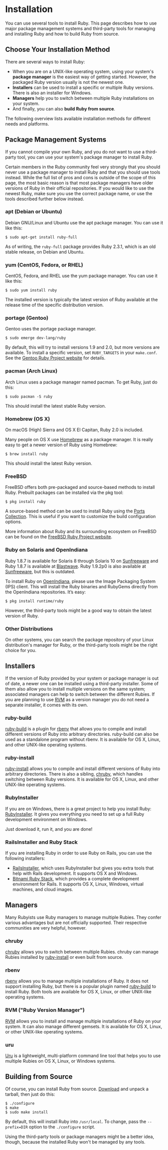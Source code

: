# Installation



You can use several tools to install Ruby. This page describes how to
use major package management systems and third-party tools for managing
and installing Ruby and how to build Ruby from source.

## Choose Your Installation Method

There are several ways to install Ruby:

* When you are on a UNIX-like operating system, using your system's
  **package manager** is the easiest way of getting started. However,
  the packaged Ruby version usually is not the newest one.
* **Installers** can be used to install a specific or multiple Ruby
  versions. There is also an installer for Windows.
* **Managers** help you to switch between multiple Ruby installations on
  your system.
* And finally, you can also **build Ruby from source**.

The following overview lists available installation methods for
different needs and platforms.

## Package Management Systems

If you cannot compile your own Ruby, and you do not want to use a
third-party tool, you can use your system's package manager to install
Ruby.

Certain members in the Ruby community feel very strongly that you should
never use a package manager to install Ruby and that you should use
tools instead. While the full list of pros and cons is outside of the
scope of this page, the most basic reason is that most package managers
have older versions of Ruby in their official repositories. If you would
like to use the newest Ruby, make sure you use the correct package name,
or use the tools described further below instead.

### apt (Debian or Ubuntu)

Debian GNU/Linux and Ubuntu use the apt package manager. You can use it
like this:


```
$ sudo apt-get install ruby-full
```

As of writing, the `ruby-full` package provides Ruby 2.3.1, which is an
old stable release, on Debian and Ubuntu.

### yum (CentOS, Fedora, or RHEL)

CentOS, Fedora, and RHEL use the yum package manager. You can use it
like this:


```
$ sudo yum install ruby
```

The installed version is typically the latest version of Ruby available
at the release time of the specific distribution version.

### portage (Gentoo)

Gentoo uses the portage package manager.


```
$ sudo emerge dev-lang/ruby
```

By default, this will try to install versions 1.9 and 2.0, but more
versions are available. To install a specific version, set
`RUBY_TARGETS` in your `make.conf`. See the [Gentoo Ruby Project
website](http://www.gentoo.org/proj/en/prog_lang/ruby/) for details.

### pacman (Arch Linux)

Arch Linux uses a package manager named pacman. To get Ruby, just do
this:


```
$ sudo pacman -S ruby
```

This should install the latest stable Ruby version.

### Homebrew (OS X)

On macOS (High) Sierra and OS X El Capitan, Ruby 2.0 is included.

Many people on OS X use [Homebrew](http://brew.sh/) as a package
manager. It is really easy to get a newer version of Ruby using
Homebrew:


```
$ brew install ruby
```

This should install the latest Ruby version.

### FreeBSD

FreeBSD offers both pre-packaged and source-based methods to install
Ruby. Prebuilt packages can be installed via the pkg tool:


```
$ pkg install ruby
```

A source-based method can be used to install Ruby using the [Ports
Collection](https://www.freebsd.org/doc/en_US.ISO8859-1/books/handbook/ports-using.html).
This is useful if you want to customize the build configuration options.

More information about Ruby and its surrounding ecosystem on FreeBSD can
be found on the [FreeBSD Ruby Project
website](https://wiki.freebsd.org/Ruby).

### Ruby on Solaris and OpenIndiana

Ruby 1.8.7 is available for Solaris 8 through Solaris 10 on
[Sunfreeware](http://www.sunfreeware.com) and Ruby 1.8.7 is available at
[Blastwave](http://www.blastwave.org). Ruby 1.9.2p0 is also available at
[Sunfreeware](http://www.sunfreeware.com), but this is outdated.

To install Ruby on [OpenIndiana](http://openindiana.org/), please use
the Image Packaging System (IPS) client. This will install the Ruby
binaries and RubyGems directly from the OpenIndiana repositories. It’s
easy:


```
$ pkg install runtime/ruby
```

However, the third-party tools might be a good way to obtain the latest
version of Ruby.

### Other Distributions

On other systems, you can search the package repository of your Linux
distribution's manager for Ruby, or the third-party tools might be the
right choice for you.

## Installers

If the version of Ruby provided by your system or package manager is out
of date, a newer one can be installed using a third-party installer.
Some of them also allow you to install multiple versions on the same
system; associated managers can help to switch between the different
Rubies. If you are planning to use [RVM](#rvm) as a version manager you
do not need a separate installer, it comes with its own.

### ruby-build

[ruby-build](https://github.com/rbenv/ruby-build#readme) is a plugin for
[rbenv](#rbenv) that allows you to compile and install different
versions of Ruby into arbitrary directories. ruby-build can also be used
as a standalone program without rbenv. It is available for OS X, Linux,
and other UNIX-like operating systems.

### ruby-install

[ruby-install](https://github.com/postmodern/ruby-install#readme) allows
you to compile and install different versions of Ruby into arbitrary
directories. There is also a sibling, [chruby](#chruby), which handles
switching between Ruby versions. It is available for OS X, Linux, and
other UNIX-like operating systems.

### RubyInstaller

If you are on Windows, there is a great project to help you install
Ruby: [RubyInstaller](https://rubyinstaller.org/). It gives you
everything you need to set up a full Ruby development environment on
Windows.

Just download it, run it, and you are done!

### RailsInstaller and Ruby Stack

If you are installing Ruby in order to use Ruby on Rails, you can use
the following installers:

* [RailsInstaller](http://railsinstaller.org/), which uses RubyInstaller
  but gives you extra tools that help with Rails development. It
  supports OS X and Windows.
* [Bitnami Ruby Stack](http://bitnami.com/stack/ruby/installer), which
  provides a complete development environment for Rails. It supports OS
  X, Linux, Windows, virtual machines, and cloud images.

## Managers

Many Rubyists use Ruby managers to manage multiple Rubies. They confer
various advantages but are not officially supported. Their respective
communities are very helpful, however.

### chruby

[chruby](https://github.com/postmodern/chruby#readme) allows you to
switch between multiple Rubies. chruby can manage Rubies installed by
[ruby-install](#ruby-install) or even built from source.

### rbenv

[rbenv](https://github.com/rbenv/rbenv#readme) allows you to manage
multiple installations of Ruby. It does not support installing Ruby, but
there is a popular plugin named [ruby-build](#ruby-build) to install
Ruby. Both tools are available for OS X, Linux, or other UNIX-like
operating systems.

### RVM ("Ruby Version Manager")

[RVM](http://rvm.io/) allows you to install and manage multiple
installations of Ruby on your system. It can also manage different
gemsets. It is available for OS X, Linux, or other UNIX-like operating
systems.

### uru

[Uru](https://bitbucket.org/jonforums/uru) is a lightweight,
multi-platform command line tool that helps you to use multiple Rubies
on OS X, Linux, or Windows systems.

## Building from Source

Of course, you can install Ruby from source. [Download](/en/downloads/)
and unpack a tarball, then just do this:


```
$ ./configure
$ make
$ sudo make install
```

By default, this will install Ruby into `/usr/local`. To change, pass
the `--prefix=DIR` option to the `./configure` script.

Using the third-party tools or package managers might be a better idea,
though, because the installed Ruby won't be managed by any tools.

